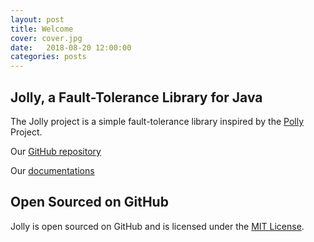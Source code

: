 ```yaml
---
layout: post
title: Welcome
cover: cover.jpg
date:   2018-08-20 12:00:00
categories: posts
---
```


## Jolly, a Fault-Tolerance Library for Java

The Jolly project is a simple fault-tolerance library inspired by the [Polly](https://github.com/App-vNext/Polly) Project.

Our [GitHub repository](https://github.com/JDA8106/jolly)

Our [documentations](https://jda8106.github.io/jolly/)

## Open Sourced on GitHub

Jolly is open sourced on GitHub and is licensed under the [MIT License](http://opensource.org/licenses/MIT).
